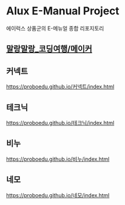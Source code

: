 # Alux E-Manual Project

에이럭스 상품군의 E-메뉴얼 종합 리포지토리

## [말랑말랑_코딩여행/메이커](https://proboedu.github.io/말랑말랑코딩여행/index.html)


## 커넥트
https://proboedu.github.io/커넥트/index.html

## 테크닉
https://proboedu.github.io/테크닉/index.html

## 비누
https://proboedu.github.io/비누/index.html

## 네모
https://proboedu.github.io/네모/index.html
